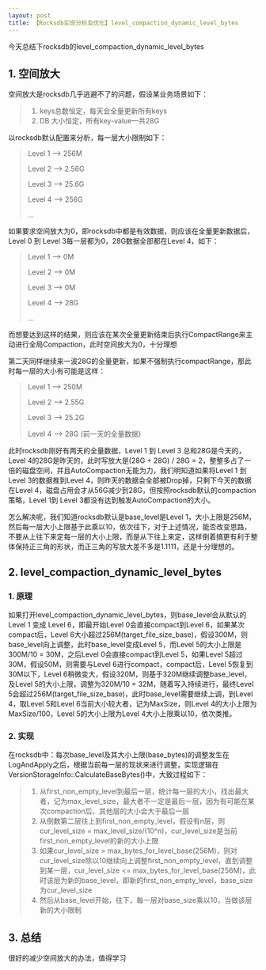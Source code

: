 ```yaml
---
layout: post
title: 【Rocksdb实现分析及优化】level_compaction_dynamic_level_bytes
---
```




今天总结下rocksdb的level_compaction_dynamic_level_bytes



## 1. 空间放大

空间放大是rocksdb几乎逃避不了的问题，假设某业务场景如下：

> 1. keys总数恒定，每天会全量更新所有keys
> 2. DB 大小恒定，所有key-value一共28G



以rocksdb默认配置来分析，每一层大小限制如下：

> Level 1 —> 256M
>
> Level 2 —> 2.56G
>
> Level 3 —> 25.6G
>
> Level 4 —> 256G
>
> ...

如果要求空间放大为0，即rocksdb中都是有效数据，则应该在全量更新数据后，Level 0 到 Level 3每一层都为0，28G数据全部都在Level 4，如下：

> Level 1 —> 0M
>
> Level 2 —> 0M
>
> Level 3 —> 0M
>
> Level 4 —> 28G
>
> ...

而想要达到这样的结果，则应该在某次全量更新结束后执行CompactRange来主动进行全局Compaction，此时空间放大为0，十分理想

第二天同样继续来一波28G的全量更新，如果不强制执行compactRange，那此时每一层的大小有可能是这样：

> Level 1 —> 250M
>
> Level 2 —> 2.55G
>
> Level 3 —> 25.2G
>
> Level 4 —> 28G (前一天的全量数据)

此时rocksdb刚好有两天的全量数据，Level 1 到 Level 3 总和28G是今天的，Level 4的28G是昨天的，此时写放大是(28G + 28G) / 28G = 2，整整多占了一倍的磁盘空间，并且AutoCompaction无能为力，我们明知道如果将Level 1 到 Level 3的数据推到Level 4，则昨天的数据会全部被Drop掉，只剩下今天的数据在Level 4，磁盘占用会才从56G减少到28G，但按照rocksdb默认的compaction策略，Level 1到 Level 3都没有达到触发AutoCompaction的大小。

怎么解决呢，我们知道rocksdb默认是base_level是Level 1，大小上限是256M，然后每一层大小上限基于此乘以10，依次往下，对于上述情况，能否改变思路，不要从上往下来定每一层的大小上限，而是从下往上来定，这样倒着搞更有利于整体保持正三角的形状，而正三角的写放大差不多是1.1111，还是十分理想的。



## 2. level_compaction_dynamic_level_bytes

### 1. 原理

如果打开level_compaction_dynamic_level_bytes，则base_level会从默认的Level 1 变成 Level 6，即最开始Level 0会直接compact到Level 6，如果某次compact后，Level 6大小超过256M(target_file_size_base)，假设300M，则base_level向上调整，此时base_level变成Level 5，而Level 5的大小上限是300M/10 = 30M，之后Level 0会直接compact到Level 5，如果Level 5超过30M，假设50M，则需要与Level 6进行compact，compact后，Level 5恢复到30M以下，Level 6稍微变大，假设320M，则基于320M继续调整base_level，及Level 5的大小上限，调整为320M/10 = 32M，随着写入持续进行，最终Level 5会超过256M(target_file_size_base)，此时base_level需要继续上调，到Level 4，取Level 5和Level 6当前大小较大者，记为MaxSize，则Level 4的大小上限为MaxSize/100，Level 5的大小上限为Level 4大小上限乘以10，依次类推。

### 2. 实现

在rocksdb中：每次base_level及其大小上限(base_bytes)的调整发生在LogAndApply之后，根据当前每一层的现状来进行调整，实现逻辑在VersionStorageInfo::CalculateBaseBytes()中，大致过程如下：

> 1. 从first_non_empty_level到最后一层，统计每一层的大小，找出最大者，记为max_level_size，最大者不一定是最后一层，因为有可能在某次compaction后，其他层的大小会大于最后一层
> 2. 从倒数第二层往上到first_non_empty_level，假设有n层，则cur_level_size = max_level_size/(10^n)，cur_level_size是当前first_non_empty_level的新的大小上限
> 3. 如果cur_level_size > max_bytes_for_level_base(256M)，则对cur_level_size除以10继续向上调整first_non_empty_level，直到调整到某一层，cur_level_size <= max_bytes_for_level_base(256M)，此时该层为新的base_level，即新的first_non_empty_level，base_size为cur_level_size
> 4. 然后从base_level开始，往下，每一层对base_size乘以10，当做该层新的大小限制



## 3. 总结

很好的减少空间放大的办法，值得学习